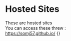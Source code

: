 # Hosted Sites

These are hosted sites <br>
You can access these threw :<br>
https://somj57.github.io/ {<folder name>}
